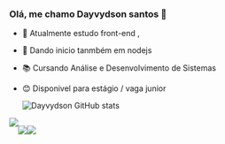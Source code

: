 ### Olá, me chamo Dayvydson santos 👋



- 🔭 Atualmente estudo front-end ,
- 🌱 Dando inicio tanmbém em nodejs
- 📚 Cursando Análise e Desenvolvimento de Sistemas
- 😊 Disponivel para estágio / vaga junior 

   ![Dayvydson GitHub stats](https://github-readme-stats.vercel.app/api?username=dayvydson-santos&theme=dark&show_icons=true)
  
<div  style="display: flex;>
  <a href="https://www.linkedin.com/in/dayvydson/" target="_black"> <img src="https://img.shields.io/badge/LinkedIn-0077B5?style=for-the-        badge&logo=linkedin&logoColor=white" target="_blank"> </a>
  
   <a href="" target="_black"> <img src="https://img.shields.io/badge/WhatsApp-25D366?style=for-the-badge&logo=whatsapp&logoColor=white" target="_blank"> </a>
      
   <a href="" target="_black"> <img src="https://img.shields.io/badge/Instagram-E4405F?style=for-the-badge&logo=instagram&logoColor=white" target="_blank"> </a>
    
</div>
 

 

